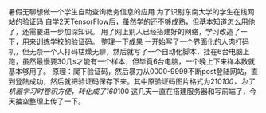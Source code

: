 暑假无聊想做一个学生自助查询教务信息的应用
为了识别东南大学的学生在线网站的验证码
自学2天TensorFlow后，虽然学的还不够成熟，但基本知道怎么用他了，还需要进一步加深知识。
用了网上别人已经搭建好的网络，学习改造了一下，用来训练学校的验证码。
整理一下成果
一开始写了一个界面化的人肉打码机，但无奈一个人打码枯燥无聊，然后就写了一个自动化脚本，挂在6台电脑上跑，虽然最慢要30几s才能有一个样本，但毕竟6台电脑，一个晚上下来样本数就基本够用了。
原理：爬下验证码，然后暴力从0000-9999不断post登陆网站，直到登陆成功，然后就把验证码保存下来。其中原验证码图片格式为210*100，为了机器学习时卷积方便，转化成了160*100
这几天一直在搭建服务器和写前端了，今天抽空整理上传了一下。